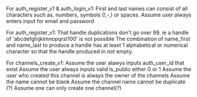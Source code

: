 For auth_register_v1 & auth_login_v1:
First and last names can consist of all characters such as,
numbers, symbols (!,-,) or spaces.
Assume user always enters input for email and password

For auth_register_v1:
That handle duplications don't go over 99. ie a handle of
'abcdefghijklmnopqrst100' is not possible
The combination of name_first and name_last to produce a handle
has at least 1 alphabetical or numerical character so that the 
handle produced in not empty.

For channels_create_v1:
Assume the user alawys inputs auth_user_id that exist
Assume the user always inputs valid is_public either 0 or 1
Assume the user who created this channel is always the owner of the channels
Assume the name cannot be blank
Assume the channel name cannot be duplicate (?)
Assume one can only create one channel(?)


    
 


